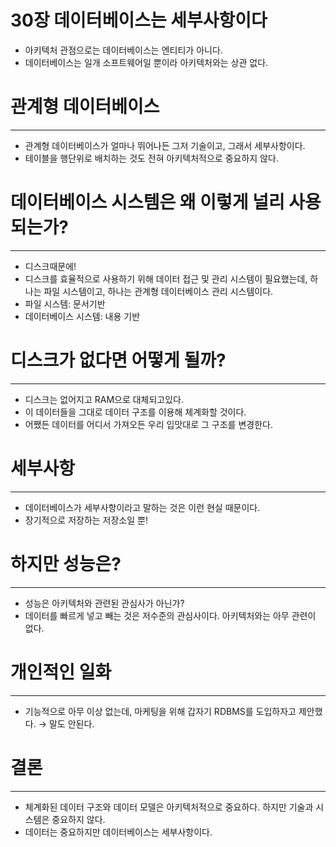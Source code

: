 # 30장 데이터베이스는 세부사항이다

- 아키텍처 관점으로는 데이터베이스는 엔티티가 아니다.
- 데이터베이스는 일개 소프트웨어일 뿐이라 아키텍처와는 상관 없다.

# 관계형 데이터베이스

---

- 관계형 데이터베이스가 얼마나 뛰어나든 그저 기술이고, 그래서 세부사항이다.
- 테이블을 행단위로 배치하는 것도 전혀 아키텍처적으로 중요하지 않다.

# 데이터베이스 시스템은 왜 이렇게 널리 사용되는가?

---

- 디스크때문에!
- 디스크를 효율적으로 사용하기 위해 데이터 접근 및 관리 시스템이 필요했는데, 하나는 파일 시스템이고, 하나는 관계형 데이터베이스 관리 시스템이다.
- 파일 시스템: 문서기반
- 데이터베이스 시스템: 내용 기반

# 디스크가 없다면 어떻게 될까?

---

- 디스크는 없어지고 RAM으로 대체되고있다.
- 이 데이터들을 그대로 데이터 구조를 이용해 체계화할 것이다.
- 어쨌든 데이터를 어디서 가져오든 우리 입맛대로 그 구조를 변경한다.

# 세부사항

---

- 데이터베이스가 세부사항이라고 말하는 것은 이런 현실 때문이다.
- 장기적으로 저장하는 저장소일 뿐!

# 하지만 성능은?

---

- 성능은 아키텍처와 관련된 관심사가 아닌가?
- 데이터를 빠르게 넣고 빼는 것은 저수준의 관심사이다. 아키텍처와는 아무 관련이 없다.

# 개인적인 일화

---

- 기능적으로 아무 이상 없는데, 마케팅을 위해 갑자기 RDBMS를 도입하자고 제안했다. → 말도 안된다.

# 결론

---

- 체계화된 데이터 구조와 데이터 모델은 아키텍처적으로 중요하다. 하지만 기술과 시스템은 중요하지 않다.
- 데이터는 중요하지만 데이터베이스는 세부사항이다.